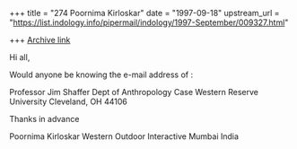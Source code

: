 +++
title = "274 Poornima Kirloskar"
date = "1997-09-18"
upstream_url = "https://list.indology.info/pipermail/indology/1997-September/009327.html"

+++
[Archive link](https://list.indology.info/pipermail/indology/1997-September/009327.html)

Hi all,

Would anyone be knowing the e-mail address of :

Professor Jim Shaffer
 Dept of Anthropology
 Case Western Reserve University
 Cleveland, OH 44106

Thanks in advance

Poornima Kirloskar
Western Outdoor Interactive
Mumbai
India



